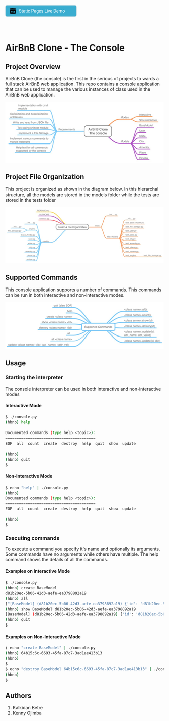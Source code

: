 <a target="_blank" href="https://kalbetre-alx.github.io/AirBnB_clone/web_static">
<svg width="249" height="76" viewBox="0 0 249 76" xmlns="http://www.w3.org/2000/svg" xmlns:xlink="http://www.w3.org/1999/xlink"><g transform="translate(0 0)">
<rect width="227" height="36" rx="5" transform="translate(0 0)" fill="#3aadd0" stroke="#e0e0e0" stroke-width="1"></rect><text transform="translate(43 23)" fill="white" font-size="14" font-family="Roboto-Medium,Roboto" ><tspan x="0" y="0">Static Pages Live Demo</tspan></text>
</g><g transform="translate(12 6)"><rect width="24" height="24" fill="#ffffff" opacity="0"></rect><g transform="matrix(0.14 0 0 0.14 12 12)">
<path style="stroke: none; stroke-width: 1; stroke-dasharray: none; stroke-linecap: butt; stroke-dashoffset: 0; stroke-linejoin: miter; stroke-miterlimit: 4; fill: rgb(0,0,0); fill-rule: nonzero; opacity: 1;" transform=" translate(-64, -64)" d="M 14 1 C 6.8 1 1 6.8 1 14 L 1 24 L 1 28 C 1 29.7 2.3 31 4 31 L 124 31 C 125.7 31 127 29.7 127 28 L 127 14 C 127 6.8 121.2 1 114 1 L 14 1 z M 18 13 L 22 13 C 23.7 13 25 14.3 25 16 C 25 17.7 23.7 19 22 19 L 18 19 C 16.3 19 15 17.7 15 16 C 15 14.3 16.3 13 18 13 z M 34 13 L 38 13 C 39.7 13 41 14.3 41 16 C 41 17.7 39.7 19 38 19 L 34 19 C 32.3 19 31 17.7 31 16 C 31 14.3 32.3 13 34 13 z M 76 13 L 110 13 C 111.7 13 113 14.3 113 16 C 113 17.7 111.7 19 110 19 L 76 19 C 74.3 19 73 17.7 73 16 C 73 14.3 74.3 13 76 13 z M 4 37 C 2.3 37 1 38.3 1 40 L 1 114 C 1 121.2 6.8 127 14 127 L 114 127 C 121.2 127 127 121.2 127 114 L 127 40 C 127 38.3 125.7 37 124 37 L 4 37 z M 37 62.900391 C 38.4 62.900391 39.600391 63.799219 39.900391 65.199219 L 45 85.599609 L 50.099609 65.199219 C 50.499609 63.599219 52.099219 62.6 53.699219 63 C 55.299219 63.5 56.300391 65.099219 55.900391 66.699219 L 47.900391 98.699219 C 47.600391 99.999219 46.4 101 45 101 C 43.6 101 42.399609 100.09922 42.099609 98.699219 L 37 78.400391 L 31.900391 98.800781 C 31.600391 100.10078 30.4 101.09961 29 101.09961 C 27.6 101.09961 26.399609 100.20078 26.099609 98.800781 L 18.099609 66.800781 C 17.699609 65.200781 18.700781 63.599219 20.300781 63.199219 C 21.900781 62.799219 23.500391 63.800391 23.900391 65.400391 L 29 85.599609 L 34.099609 65.199219 C 34.399609 63.899219 35.6 62.900391 37 62.900391 z M 64 63 L 78 63 C 79.7 63 81 64.3 81 66 C 81 67.7 79.7 69 78 69 L 67 69 L 67 79 L 78 79 C 79.7 79 81 80.3 81 82 C 81 83.7 79.7 85 78 85 L 67 85 L 67 95 L 78 95 C 79.7 95 81 96.3 81 98 C 81 99.7 79.7 101 78 101 L 64 101 C 62.3 101 61 99.7 61 98 L 61 66 C 61 64.3 62.3 63 64 63 z M 89 63 L 96 63 C 101.5 63 106 67.5 106 73 C 106 75.1 105.29922 77.099219 104.19922 78.699219 C 107.69922 80.799219 110 84.6 110 89 C 110 95.6 104.6 101 98 101 L 89 101 C 87.3 101 86 99.7 86 98 L 86 66 C 86 64.3 87.3 63 89 63 z M 92 69 L 92 77 L 96 77 C 98.2 77 100 75.2 100 73 C 100 70.8 98.2 69 96 69 L 92 69 z M 92 83 L 92 95 L 98 95 C 101.3 95 104 92.3 104 89 C 104 85.7 101.3 83 98 83 L 92 83 z" stroke-linecap="round"></path>
</g></g></svg>
</a>

# AirBnB Clone - The Console

## Project Overview
AirBnB Clone (the console) is the first in the serious of projects to wards a full stack AirBnB web application. This repo contains a console application that can be used to manage the various instances of class used in the AirBnB web application.

![Project Overview](/docs/AirBnB_Console_Project_Overview.jpg)

## Project File Organization
This project is organized as shown in the diagram below. In this hierarchal structure, all the models are stored in the models folder while the tests are stored in the tests folder

![Project File Organization](docs/AirBnB_Console_Project_Structure.jpg)

## Supported Commands
This console application supports a number of commands. This commands can be run in both interactive and non-interactive modes.

![Supported Commands](docs/AirBnB_Conosle_Supported_Commands.jpg)

## Usage

### Starting the interpreter
The console interpreter can be used in both interactive and non-interactive modes

#### Interactive Mode
```bash
$ ./console.py
(hbnb) help

Documented commands (type help <topic>):
========================================
EOF  all  count  create  destroy  help  quit  show  update

(hbnb) 
(hbnb) quit
$
```

#### Non-Interactive Mode
```bash
$ echo "help" | ./console.py
(hbnb) 
Documented commands (type help <topic>):
========================================
EOF  all  count  create  destroy  help  quit  show  update

(hbnb)
$
```

### Executing commands
To execute a command you specify it's name and optionally its arguments. Some commands have no arguments while others have multiple. The help command shows the details of all the commands.

#### Examples on Interactive Mode

```bash
$ ./console.py
(hbnb) create BaseModel
d81b20ec-5b06-42d3-aefe-ea3798892a19
(hbnb) all
["[BaseModel] (d81b20ec-5b06-42d3-aefe-ea3798892a19) {'id': 'd81b20ec-5b06-42d3-aefe-ea3798892a19', 'created_at': datetime.datetime(2022, 10, 30, 22, 39, 14, 426961), 'updated_at': datetime.datetime(2022, 10, 30, 22, 39, 14, 426981)}"]
(hbnb) show BaseModel d81b20ec-5b06-42d3-aefe-ea3798892a19
[BaseModel] (d81b20ec-5b06-42d3-aefe-ea3798892a19) {'id': 'd81b20ec-5b06-42d3-aefe-ea3798892a19', 'created_at': datetime.datetime(2022, 10, 30, 22, 39, 14, 426961), 'updated_at': datetime.datetime(2022, 10, 30, 22, 39, 14, 426981)}
(hbnb) quit
$
```

#### Examples on Non-Interactive Mode

```bash
❯ echo "create BaseModel" | ./console.py
(hbnb) 64b15c6c-6693-45fa-87c7-3ad1ae413b13
(hbnb)
$
$ echo "destroy BaseModel 64b15c6c-6693-45fa-87c7-3ad1ae413b13" | ./console.py
(hbnb)
$
```

## Authors
1. Kalkidan Betre
2. Kenny Ojimba
